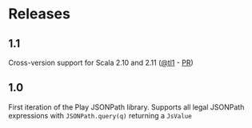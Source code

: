 Releases
=====================================

## 1.1

Cross-version support for Scala 2.10 and 2.11 ([@tl1](https://github.com/tl1) - [PR](https://github.com/josephpconley/play-jsonpath/pull/3)) 

## 1.0

First iteration of the Play JSONPath library.  Supports all legal JSONPath expressions with `JSONPath.query(q)` returning a `JsValue`